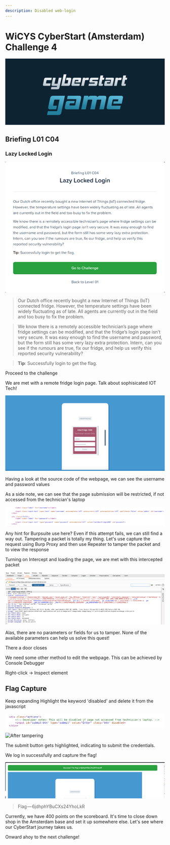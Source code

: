 ```yaml
---
description: Disabled web-login
---
```


# WiCYS CyberStart (Amsterdam) Challenge 4



![](../../.gitbook/assets/CS.png)

## Briefing L01 C04

### Lazy Locked Login

![](<../../.gitbook/assets/1 (4).png>)

> Our Dutch office recently bought a new Internet of Things (IoT) connected fridge. However, the temperature settings have been widely fluctuating as of late. All agents are currently out in the field and too busy to fix the problem.

> We know there is a remotely accessible technician’s page where fridge settings can be modified, and that the fridge’s login page isn’t very secure. It was easy enough to find the username and password, but the form still has some very lazy extra protection. Intern, can you see if the rumours are true, fix our fridge, and help us verify this reported security vulnerability?

> **Tip**: Successfully login to get the flag.

Proceed to the challenge

We are met with a remote fridge login page. Talk about sophisicated IOT Tech!

![The 'Enter' button is dimmed,sugesting that the credentials cannot be entered](<../../.gitbook/assets/2 (3).png>)

Having a look at the source code of the webpage, we can see the username and password values

As a side note, we can see that the page submission will be restricted, if not accessed from the technician's laptop

![Hmm,this left me stumped!](../../.gitbook/assets/3.png)

Any hint for Burpsuite use here? Even if this attempt fails, we can still find a way out. Tampering a packet is totally my thing. Let's use capture the request using Burp Proxy and then use Repeater to tamper the packet and to view the response

Turning on Intercept and loading the page, we are met with this intercepted packet&#x20;

![](../../.gitbook/assets/7.png)

Alas, there are no parameters or fields for us to tamper. None of the available parameters can help us solve this quest!

There a door closes

We need some other method to edit the webpage. This can be achieved by Console Debugger&#x20;

Right-click -> Inspect element&#x20;

## Flag Capture

Keep expanding Highlight the keyword 'disabled' and delete it from the javascript

![Before tampering](<../../.gitbook/assets/4 (3).png>)

![After tampering](../../.gitbook/assets/4\(1\).png)

The submit button gets highlighted, indicating to submit the credentials.

We log in successfully and capture the flag!

![](../../.gitbook/assets/5.png)

> Flag — 6jdhphYBuCXs24YhoLkR

Currently, we have 400 points on the scoreboard. It's time to close down shop in the Amsterdam base and set it up somewhere else. Let's see where our CyberStart journey takes us.

Onward ahoy to the next challenge!
